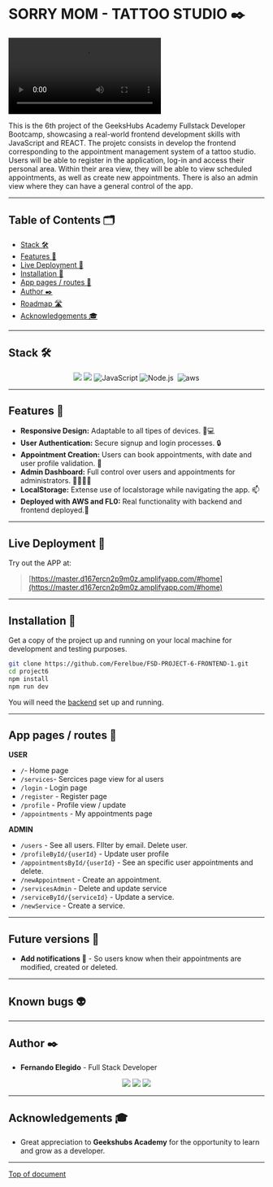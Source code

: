 

# SORRY MOM - TATTOO STUDIO :black_nib:



![alt text](./img/VIDEO_README.mp4)


This is the 6th project of the GeeksHubs Academy Fullstack Developer Bootcamp, showcasing a real-world frontend development skills with JavaScript and REACT.
The projetc consists in develop the frontend corresponding to the appointment management system of a tattoo studio.
Users will be able to register in the application, log-in and access their personal area.
Within their area view, they will be able to view scheduled appointments, as well as create new appointments.
There is also an admin view where they can have a general control of the app.

---
## Table of Contents 🗂️

- [Stack 🛠️](#stack-)
- [Features 🌟](#features-)
- [Live Deployment 📡](#live-deployment-)
- [Installation 🚀](#installation-)
- [App pages / routes 📑](#app-pages-/-routes-)
- [Author ✒️](#author-)
- [Roadmap 🛣️](#roadmap-️)
- [Acknowledgements 🎓](#acknowledgements-)

---

## Stack 🛠️

<div align="center">
<img src="https://img.shields.io/badge/-React-61DAFB?style=for-the-badge&logo=react&logoColor=black">
<img src="https://img.shields.io/badge/-Vite-747bff?style=for-the-badge&logo=vite&logoColor=white">
<img src="https://img.shields.io/badge/JavaScript-E5E104?style=for-the-badge&logo=javascript&logoColor=black" alt="JavaScript" />
<img src="https://img.shields.io/badge/Node.js-339933?style=for-the-badge&logo=node.js&logoColor=white" alt="Node.js" />
<img src="https://img.shields.io/badge/fl0 {/}-0B615E?style=for-the-badge&logo=&logoColor=white" alt="" />
<img src="https://img.shields.io/badge/AWS-F39C12?style=for-the-badge&logo=amazon&logoColor=white" alt="aws" />
 </div>

---

## Features 🌟

- **Responsive Design:** Adaptable to all tipes of devices. 📱💻
- **User Authentication:** Secure signup and login processes. 🔒
- **Appointment Creation:** Users can book appointments, with date and user profile validation. 📅
- **Admin Dashboard:** Full control over users and appointments for administrators. 👩‍💼👨‍💼
- **LocalStorage:** Extense use of localstorage while navigating the app. 📫
- **Deployed with AWS and FL0:** Real functionality with backend and frontend deployed.📡

---

## Live Deployment 📡

Try out the APP at:

> [https://master.d167ercn2p9m0z.amplifyapp.com/#home](https://master.d167ercn2p9m0z.amplifyapp.com/#home)

---

## Installation 🚀

Get a copy of the project up and running on your local machine for development and testing purposes.

```sh
git clone https://github.com/Ferelbue/FSD-PROJECT-6-FRONTEND-1.git
cd project6
npm install
npm run dev
```

You will need the [backend](https://github.com/Ferelbue/FSD-PROJECT-4-BACKEND-1.git) set up and running.

---

## App pages / routes 📑

**USER**
- `/`- Home page
- `/services`- Sercices page view for al users
- `/login` - Login page
- `/register` - Register page
- `/profile` - Profile view / update
- `/appointments` - My appointments page

**ADMIN**

- `/users` - See all users. FIlter by email. Delete user.
- `/profileById/{userId}` - Update user profile
- `/appointmentsById/{userId}` - See an specific user appointments and delete.
- `/newAppointment` - Create an appointment.
- `/servicesAdmin` - Delete and update service
- `/serviceById/{serviceId}` - Update a service.
- `/newService` - Create a service.
---

## Future versions :crystal_ball:

- **Add notifications 🔔** - So users know when their appointments are modified, created or deleted.

---

## Known bugs :alien:



---

## Author :black_nib:

- **Fernando Elegido** - Full Stack Developer

<div align="center">
<a href="https://github.com/ferelbue" target="_blank"><img src="https://img.shields.io/badge/github-24292F?style=for-the-badge&logo=github&logoColor=white" target="_blank"></a> 
<a href = "mailto:ferelbue@gmail.com"><img src="https://img.shields.io/badge/Gmail-C6362C?style=for-the-badge&logo=gmail&logoColor=white" target="_blank"></a>
<a href="https://www.linkedin.com/in/fernando-elegido" target="_blank"><img src="https://img.shields.io/badge/-LinkedIn-%230077B5?style=for-the-badge&logo=linkedin&logoColor=white" target="_blank"></a> 
</div>

---

## Acknowledgements :mortar_board:

- Great appreciation to **Geekshubs Academy** for the opportunity to learn and grow as a developer.

---

[Top of document](#sorry-mom---tattoo-studio-black_nib)
